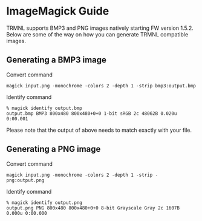 # ImageMagick Guide

TRMNL supports BMP3 and PNG images natively starting FW version 1.5.2. Below are some of the way on how you can generate TRMNL compatible images.

## Generating a BMP3 image <a href="#h_de4d75d195" id="h_de4d75d195"></a>

Convert command

```
magick input.png -monochrome -colors 2 -depth 1 -strip bmp3:output.bmp
```

Identify command

```
% magick identify output.bmp 
output.bmp BMP3 800x480 800x480+0+0 1-bit sRGB 2c 48062B 0.020u 0:00.001
```

Please note that the output of above needs to match exactly with your file.

## Generating a PNG image <a href="#h_6b95d41fbd" id="h_6b95d41fbd"></a>

Convert command

```
magick input.png -monochrome -colors 2 -depth 1 -strip - png:output.png
```

Identify command

```
% magick identify output.png 
output.png PNG 800x480 800x480+0+0 8-bit Grayscale Gray 2c 1607B 0.000u 0:00.000
```
